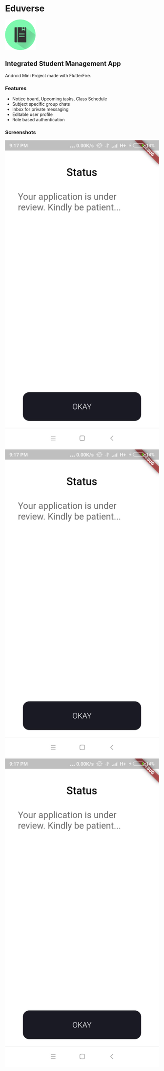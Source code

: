 # Eduverse
<img width="100" src="https://github.com/sneha-meto/Eduverse_Flutter/blob/main/edulogo.png">

## Integrated Student Management App
Android Mini Project made with FlutterFire.
### Features
- Notice board, Upcoming tasks, Class Schedule
- Subject specific group chats
- Inbox for private messaging
- Editable user profile
- Role based authentication
### Screenshots
<img  src="https://github.com/Sangeethasuseel/2022_IBM_Code_Challenge_Egovernex/blob/main/blob/appstatus.jpeg">
<img  src="https://github.com/Sangeethasuseel/2022_IBM_Code_Challenge_Egovernex/blob/main/blob/appstatus.jpeg">
<img  src="https://github.com/Sangeethasuseel/2022_IBM_Code_Challenge_Egovernex/blob/main/blob/appstatus.jpeg">
